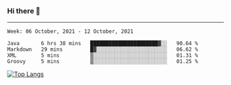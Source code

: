 ### Hi there 👋
---
<!--START_SECTION:waka-->
```text
Week: 06 October, 2021 - 12 October, 2021

Java       6 hrs 38 mins   ██████████████████████▓░░   90.64 % 
Markdown   29 mins         █▓░░░░░░░░░░░░░░░░░░░░░░░   06.62 % 
XML        5 mins          ▒░░░░░░░░░░░░░░░░░░░░░░░░   01.31 % 
Groovy     5 mins          ▒░░░░░░░░░░░░░░░░░░░░░░░░   01.25 % 
```
<!--END_SECTION:waka-->

[![Top Langs](https://github-readme-stats.vercel.app/api/top-langs/?username=HyunAh-iia&layout=compact)](https://github.com/anuraghazra/github-readme-stats)
<!--
**HyunAh-iia/HyunAh-iia** is a ✨ _special_ ✨ repository because its `README.md` (this file) appears on your GitHub profile.

Here are some ideas to get you started:

- 🔭 I’m currently working on ...
- 🌱 I’m currently learning ...
- 👯 I’m looking to collaborate on ...
- 🤔 I’m looking for help with ...
- 💬 Ask me about ...
- 📫 How to reach me: ...
- 😄 Pronouns: ...
- ⚡ Fun fact: ...
-->

